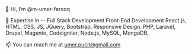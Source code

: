 👋 Hi, I’m @m-umer-farooq

👀 Expertise in -- Full Stack Development
Front-End Development React.js, HTML, CSS, JS, JQuery, Bootstrap, Responsive Design.
PHP, Laravel, Drupal, Magento, Codeigniter, Node.js, MySQL, MongoDB, 

📫 You can reach me at umer.pucit@gmail.com
